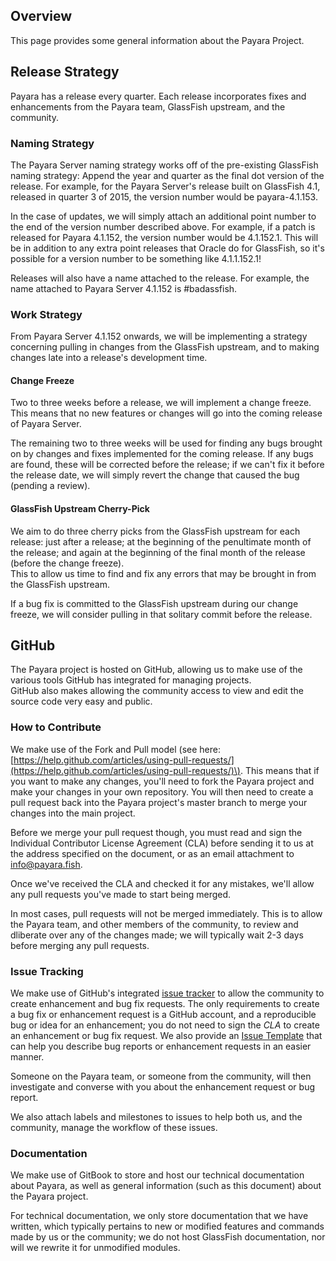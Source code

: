 ## Overview

This page provides some general information about the Payara Project.

## Release Strategy

Payara has a release every quarter. Each release incorporates fixes and enhancements from the Payara team, GlassFish upstream, and the community.

### Naming Strategy

The Payara Server naming strategy works off of the pre-existing GlassFish naming strategy: Append the year and quarter as the final dot version of the release. For example, for the Payara Server's release built on GlassFish 4.1, released in quarter 3 of 2015, the version number would be payara-4.1.153.

In the case of updates, we will simply attach an additional point number to the end of the version number described above. For example, if a patch is released for Payara 4.1.152, the version number would be 4.1.152.1. This will be in addition to any extra point releases that Oracle do for GlassFish, so it's possible for a version number to be something like 4.1.1.152.1!

Releases will also have a name attached to the release. For example, the name attached to Payara Server 4.1.152 is \#badassfish.

### Work Strategy

From Payara Server 4.1.152 onwards, we will be implementing a strategy concerning pulling in changes from the GlassFish upstream, and to making changes late into a release's development time.

#### Change Freeze

Two to three weeks before a release, we will implement a change freeze. This means that no new features or changes will go into the coming release of Payara Server.

The remaining two to three weeks will be used for finding any bugs brought on by changes and fixes implemented for the coming release. If any bugs are found, these will be corrected before the release; if we can't fix it before the release date, we will simply revert the change that caused the bug \(pending a review\).

#### GlassFish Upstream Cherry-Pick
We aim to do three cherry picks from the GlassFish upstream for each release: just after a release; at the beginning of the penultimate month of the release; and again at the beginning of the final month of the release \(before the change freeze\).  
This to allow us time to find and fix any errors that may be brought in from the GlassFish upstream.

If a bug fix is committed to the GlassFish upstream during our change freeze, we will consider pulling in that solitary commit before the release.

## GitHub

The Payara project is hosted on GitHub, allowing us to make use of the various tools GitHub has integrated for managing projects.  
GitHub also makes allowing the community access to view and edit the source code very easy and public.

### How to Contribute

We make use of the Fork and Pull model \(see here: [https://help.github.com/articles/using-pull-requests/](https://help.github.com/articles/using-pull-requests/)\). This means that if you want to make any changes, you'll need to fork the Payara project and make your changes in your own repository. You will then need to create a pull request back into the Payara project's master branch to merge your changes into the main project.

Before we merge your pull request though, you must read and sign the Individual Contributor License Agreement \(CLA\) before sending it to us at the address specified on the document, or as an email attachment to [info@payara.fish](mailto:info@payara.fish).

Once we've received the CLA and checked it for any mistakes, we'll allow any pull requests you've made to start being merged.

In most cases, pull requests will not be merged immediately. This is to allow the Payara team, and other members of the community, to review and dliberate over any of the changes made; we will typically wait 2-3 days before merging any pull requests.

### Issue Tracking

We make use of GitHub's integrated [issue tracker](https://github.com/payara/Payara/issues) to allow the community to create enhancement and bug fix requests. The only requirements to create a bug fix or enhancement request is a GitHub account, and a reproducible bug or idea for an enhancement; you do not need to sign the _CLA_ to create an enhancement or bug fix request. We also provide an [Issue Template](https://github.com/payara/Payara/blob/master/.github/ISSUE_TEMPLATE.md) that can help you describe bug reports or enhancement requests in an easier manner.

Someone on the Payara team, or someone from the community, will then investigate and converse with you about the enhancement request or bug report.

We also attach labels and milestones to issues to help both us, and the community, manage the workflow of these issues.

### Documentation

We make use of GitBook to store and host our technical documentation about Payara, as well as general information \(such as this document\) about the Payara project.

For technical documentation, we only store documentation that we have written, which typically pertains to new or modified features and commands made by us or the community; we do not host GlassFish documentation, nor will we rewrite it for unmodified modules.



